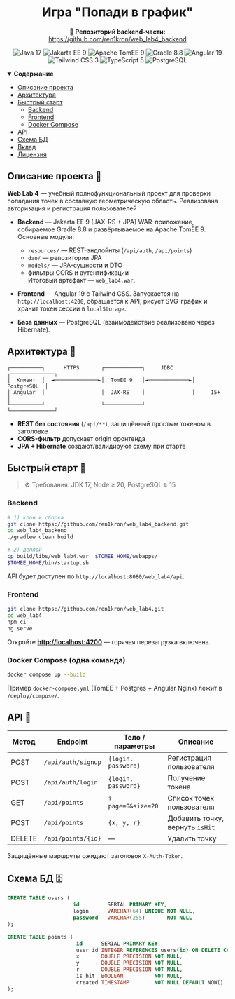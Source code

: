 <p align="center">

[//]: # (  <!-- Положите свой логотип в resources/logo.png, и он появится здесь -->)

[//]: # (  <picture>)

[//]: # (    <img src="resources/logo.png" height="200" alt="Web Lab 4 logo">)

[//]: # (  </picture>)

  <h1 align="center">
    Игра "Попади в график"

[//]: # (    <a aria-label="English version" href="./README.md">)

[//]: # (      <img alt="" src="https://img.shields.io/badge/translation-EN-blue?style=for-the-badge">)

[//]: # (    </a>)
  </h1>
</p>

<p align="center">
  🔗 <strong>Репозиторий backend-части:</strong>  
  <a href="https://github.com/ren1kron/web_lab4_backend">
    https://github.com/ren1kron/web_lab4_backend
  </a>
</p>

<p align="center">
  <!-- Backend -->
  <img alt="Java 17"  src="https://img.shields.io/badge/Java-17-006699?style=for-the-badge&logo=openjdk">
  <img alt="Jakarta EE 9" src="https://img.shields.io/badge/Jakarta EE-9.0-f09300?style=for-the-badge">
  <img alt="Apache TomEE 9" src="https://img.shields.io/badge/TomEE-9.x-e2244e?style=for-the-badge">
  <img alt="Gradle 8.8" src="https://img.shields.io/badge/Gradle-8.8-02303a?style=for-the-badge&logo=gradle">

  <!-- Front-end -->
  <img alt="Angular 19" src="https://img.shields.io/badge/Angular-19.0.2-dd0031?style=for-the-badge&logo=angular">
  <img alt="Tailwind CSS 3" src="https://img.shields.io/badge/Tailwind-3.x-38bdf8?style=for-the-badge&logo=tailwindcss">
  <img alt="TypeScript 5" src="https://img.shields.io/badge/TypeScript-5-3178c6?style=for-the-badge&logo=typescript">

  <!-- Infrastructure -->
  <img alt="PostgreSQL" src="https://img.shields.io/badge/PostgreSQL-15-336791?style=for-the-badge&logo=postgresql">
</p>

<details open>
<summary><b>Содержание</b></summary>

[//]: # (- [Демо]&#40;#демо&#41;)
- [Описание проекта](#описание)
- [Архитектура](#архитектура)
- [Быстрый старт](#быстрый-старт)
  - [Backend](#backend)
  - [Frontend](#frontend)
  - [Docker Compose](#docker)
- [API](#api)
- [Схема БД](#схема-бд)
- [Вклад](#вклад)
- [Лицензия](#лицензия)

</details>

[//]: # (<a id="демо"></a>)

[//]: # (## Демо 🎥)

[//]: # (Добавьте короткий GIF или ссылку на видео, где показано:)

[//]: # (1. Регистрация / вход  )

[//]: # (2. Клик по графику для добавления точки  )

[//]: # (3. Мгновенное обновление таблицы и графика  )

<a id="описание"></a>
## Описание проекта 📖
**Web Lab 4** — учебный полнофункциональный проект для проверки попадания точек в составную геометрическую область.
Реализована авторизация и регистрация пользователей

* **Backend** — Jakarta EE 9 (JAX-RS + JPA) WAR-приложение, собираемое Gradle 8.8 и развёртываемое на Apache TomEE 9.  
  Основные модули:
  - `resources/` — REST-эндпойнты (`/api/auth`, `/api/points`)
  - `dao/` — репозитории JPA
  - `models/` — JPA-сущности и DTO
  - фильтры CORS и аутентификации  
    Итоговый артефакт — `web_lab4.war`.

* **Frontend** — Angular 19 c Tailwind CSS. Запускается на `http://localhost:4200`, обращается к API, рисует SVG-график и хранит токен сессии в `localStorage`.

* **База данных** — PostgreSQL (взаимодействие реализовано через Hibernate).

<a id="архитектура"></a>
## Архитектура 📐
```text
┌──────────┐      HTTPS       ┌────────────┐     JDBC      ┌──────────────┐
│  Клиент  │  ◄──────────────►│  TomEE 9   │◄─────────────►│  PostgreSQL  │
│ Angular  │                  │  JAX-RS    │               │     15+      │
└──────────┘                  └────────────┘               └──────────────┘
````

* **REST без состояния** (`/api/**`), защищённый простым токеном в заголовке
* **CORS-фильтр** допускает origin фронтенда
* **JPA + Hibernate** создают/валидируют схему при старте

<a id="быстрый-старт"></a>

## Быстрый старт 🚀

> ⚙️ Требования: JDK 17, Node ≥ 20, PostgreSQL ≥ 15

### <a id="backend"></a>Backend

```bash
# 1) клон и сборка
git clone https://github.com/ren1kron/web_lab4_backend.git
cd web_lab4_backend
./gradlew clean build

# 2) деплой
cp build/libs/web_lab4.war  $TOMEE_HOME/webapps/
$TOMEE_HOME/bin/startup.sh
```

API будет доступен по `http://localhost:8080/web_lab4/api`.

### <a id="frontend"></a>Frontend

```bash
git clone https://github.com/ren1kron/web_lab4.git
cd web_lab4
npm ci
ng serve
```

Откройте **[http://localhost:4200](http://localhost:4200)** — горячая перезагрузка включена.

### <a id="docker"></a>Docker Compose (одна команда)

```bash
docker compose up --build
```

Пример `docker-compose.yml` (TomEE + Postgres + Angular Nginx) лежит в `/deploy/compose/`.

<a id="api"></a>

## API 🧩

| Метод  | Endpoint           | Тело / параметры    | Описание                        |
|--------|--------------------|---------------------|---------------------------------|
| POST   | `/api/auth/signup` | `{login, password}` | Регистрация пользователя        |
| POST   | `/api/auth/login`  | `{login, password}` | Получение токена                |
| GET    | `/api/points`      | `?page=0&size=20`   | Список точек пользователя       |
| POST   | `/api/points`      | `{x, y, r}`         | Добавить точку, вернуть `isHit` |
| DELETE | `/api/points/{id}` | —                   | Удалить точку                   |

Защищённые маршруты ожидают заголовок `X-Auth-Token`.

<a id="схема-бд"></a>

## Схема БД 🗄️

```sql
CREATE TABLE users (
                     id         SERIAL PRIMARY KEY,
                     login      VARCHAR(64) UNIQUE NOT NULL,
                     password   VARCHAR(255)       NOT NULL
);

CREATE TABLE points (
                      id      SERIAL PRIMARY KEY,
                      user_id INTEGER REFERENCES users(id) ON DELETE CASCADE,
                      x       DOUBLE PRECISION NOT NULL,
                      y       DOUBLE PRECISION NOT NULL,
                      r       DOUBLE PRECISION NOT NULL,
                      is_hit  BOOLEAN          NOT NULL,
                      created TIMESTAMP        NOT NULL DEFAULT NOW()
);
```

[//]: # (<a id="вклад"></a>)

[//]: # ()
[//]: # (## Вклад 🤝)

[//]: # ()
[//]: # (PR приветствуются! Перед отправкой запустите тесты &#40;`./gradlew test` и `ng test`&#41; и примените форматирование `./gradlew spotlessApply`.)

[//]: # ()
[//]: # (<a id="лицензия"></a>)

[//]: # ()
[//]: # (## Лицензия 📄)

[//]: # ()
[//]: # (MIT — см. файл [`LICENSE`]&#40;LICENSE&#41;.)

[//]: # ()
[//]: # (---)

[//]: # ()
[//]: # (> Сделано с ❤️ для **Лабораторной работы № 4 по Веб-программированию**)

[//]: # (> Университет ИТМО, 2024-2025)

[//]: # ()
[//]: # (```)
